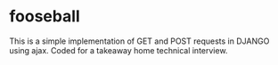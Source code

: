 # fooseball
This is a simple implementation of GET and POST requests in DJANGO using ajax. Coded for a takeaway home technical interview.
